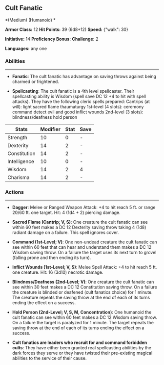 ## Cult Fanatic
*(Medium) (Humanoid) *

**Armor Class:** 12
**Hit Points:** 39 (6d8+12)
**Speed:** {"walk": 30}

**Initiative:** 14
**Proficiency Bonus:**
**Challenge:** 2

**Languages:** any one

### Abilities
 --- 
- **Fanatic**: The cult fanatic has advantage on saving throws against being charmed or frightened.

- **Spellcasting**: The cult fanatic is a 4th level spellcaster. Their spellcasting ability is Wisdom (spell save DC 12
 +4 to hit with spell attacks). They have the following cleric spells prepared:
 Cantrips (at will): light
 sacred flame
 thaumaturgy
 1st-level (4 slots): ceremony
 command
 detect evil and good
 inflict wounds
 2nd-level (3 slots): blindness/deafness
 hold person



| Stats | Modifier | Stat | Save
| ---- | ---- | ---- | ---- |
| Strength | 10 | 0 | - |
| Dexterity | 14 | 2 | - |
| Constitution | 14 | 2 | - |
| Intelligence | 10 | 0 | - |
| Wisdom | 14 | 2 | 4 |
| Charisma | 14 | 2 | - |

### Actions
 --- 
- **Dagger**: Melee or Ranged Weapon Attack: +4 to hit  reach 5 ft. or range 20/60 ft.  one target. Hit: 4 (1d4 + 2) piercing damage.

- **Sacred Flame (Cantrip; V, S)**: One creature the cult fanatic can see within 60 feet makes a DC 12 Dexterity saving throw  taking 4 (1d8) radiant damage on a failure. This spell ignores cover.

- **Command (1st-Level; V)**: One non-undead creature the cult fanatic can see within 60 feet that can hear and understand them makes a DC 12 Wisdom saving throw. On a failure  the target uses its next turn to grovel (falling prone and then ending its turn).

- **Inflict Wounds (1st-Level; V, S)**: Melee Spell Attack: +4 to hit  reach 5 ft.  one creature. Hit: 16 (3d10) necrotic damage.

- **Blindness/Deafness (2nd-Level; V)**: One creature the cult fanatic can see within 30 feet makes a DC 12 Constitution saving throw. On a failure  the creature is blinded or deafened (cult fanatics choice) for 1 minute. The creature repeats the saving throw at the end of each of its turns  ending the effect on a success.

- **Hold Person (2nd-Level; V, S, M, Concentration)**: One humanoid the cult fanatic can see within 60 feet makes a DC 12 Wisdom saving throw. On a failure  the target is paralyzed for 1 minute. The target repeats the saving throw at the end of each of its turns  ending the effect on a success.

- **Cult fanatics are leaders who recruit for and command forbidden cults**: They have either been granted real spellcasting abilities by the dark forces they serve  or they have twisted their pre-existing magical abilities to the service of their cause.

